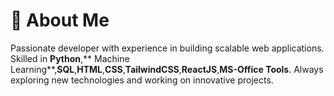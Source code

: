 # 🚀 About Me

Passionate developer with experience in building scalable web applications. Skilled in **Python**,** Machine Learning**,**SQL**,**HTML**,**CSS**,**TailwindCSS**,**ReactJS**,**MS-Office Tools**. Always exploring new technologies and working on innovative projects.

